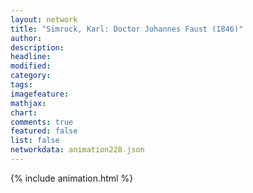 ```yaml
---
layout: network
title: "Simrock, Karl: Doctor Johannes Faust (1846)"
author:
description:
headline:
modified:
category:
tags:
imagefeature: 
mathjax: 
chart: 
comments: true
featured: false
list: false
networkdata: animation228.json
---
```

{% include animation.html %}
